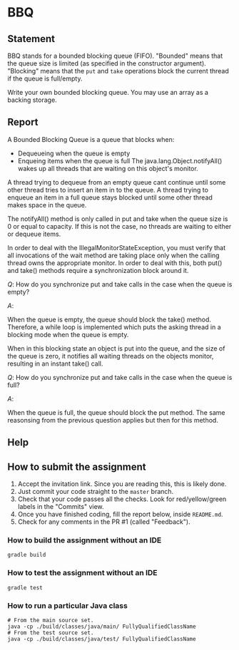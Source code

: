 # BBQ

## Statement

BBQ stands for a bounded blocking queue (FIFO).
"Bounded" means that the queue size is limited (as specified in the constructor argument).
"Blocking" means that the `put` and `take` operations block the current thread if the queue is full/empty.

Write your own bounded blocking queue. You may use an array as a backing storage.

## Report

A Bounded Blocking Queue is a queue that blocks when:
- Dequeueing when the queue is empty
- Enqueing items when the queue is full
The java.lang.Object.notifyAll() wakes up all threads that are waiting on this object's monitor.

A thread trying to dequeue from an empty queue cant continue until some other thread tries to insert an item in to the queue. A thread trying to enqueue an item in a full queue stays blocked until some other thread makes space in the queue.

The notifyAll() method is only called in put and take when the queue size is 0 or equal to capacity. If this is not the case, no threads are waiting to either or dequeue items.

In order to deal with the IllegalMonitorStateException, you must verify that all invocations of the wait method are taking place only when the calling thread owns the appropriate monitor. In order to deal with this, both put() and take() methods require a synchronization block around it.

*Q*: How do you synchronize put and take calls in the case when the queue is empty?

*A*: 

When the queue is empty, the queue should block the take() method. Therefore, a while loop is implemented which puts the asking thread in a blocking mode when the queue is empty.

When in this blocking state an object is put into the queue, and the size of the queue is zero, it notifies all waiting threads on the objects monitor, resulting in an instant take() call.


*Q*: How do you synchronize put and take calls in the case when the queue is full?

*A*: 

When the queue is full, the queue should block the put method. The same reasonsing from the previous question applies but then for this method.


## Help

## How to submit the assignment
1. Accept the invitation link. Since you are reading this, this is likely done.
2. Just commit your code straight to the `master` branch.
3. Check that your code passes all the checks. Look for red/yellow/green labels in the "Commits" view.
4. Once you have finished coding, fill the report below, inside `README.md`.
5. Check for any comments in the PR #1 (called "Feedback").

### How to build the assignment without an IDE

```
gradle build
```

### How to test the assignment without an IDE

```
gradle test
```

### How to run a particular Java class
```
# From the main source set.
java -cp ./build/classes/java/main/ FullyQualifiedClassName
# From the test source set.
java -cp ./build/classes/java/test/ FullyQualifiedClassName
```
